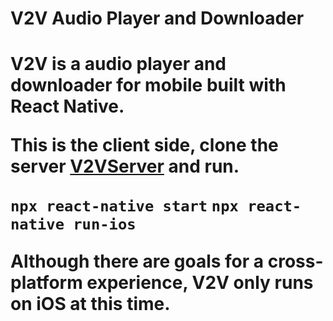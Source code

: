 <h1>V2V Audio Player and Downloader<h1>


V2V is a audio player and downloader for mobile built with React Native.

This is the client side, clone the server [V2VServer](https://github.com/creasetopher/V2VServer) and run.

`npx react-native start`
`npx react-native run-ios`

Although there are goals for a cross-platform experience, V2V only runs on iOS at this time. 


